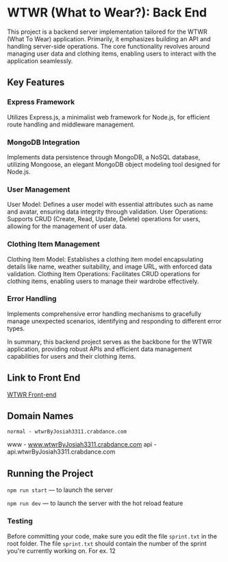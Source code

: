 # WTWR (What to Wear?): Back End

This project is a backend server implementation tailored for the WTWR (What To Wear) application. Primarily, it emphasizes building an API and handling server-side operations. The core functionality revolves around managing user data and clothing items, enabling users to interact with the application seamlessly.

## Key Features

### Express Framework

Utilizes Express.js, a minimalist web framework for Node.js, for efficient route handling and middleware management.

### MongoDB Integration

Implements data persistence through MongoDB, a NoSQL database, utilizing Mongoose, an elegant MongoDB object modeling tool designed for Node.js.

### User Management

User Model: Defines a user model with essential attributes such as name and avatar, ensuring data integrity through validation.
User Operations: Supports CRUD (Create, Read, Update, Delete) operations for users, allowing for the management of user data.

### Clothing Item Management

Clothing Item Model: Establishes a clothing item model encapsulating details like name, weather suitability, and image URL, with enforced data validation.
Clothing Item Operations: Facilitates CRUD operations for clothing items, enabling users to manage their wardrobe effectively.

### Error Handling

Implements comprehensive error handling mechanisms to gracefully manage unexpected scenarios, identifying and responding to different error types.

In summary, this backend project serves as the backbone for the WTWR application, providing robust APIs and efficient data management capabilities for users and their clothing items.

## Link to Front End

[WTWR Front-end](https://github.com/JosiahWolff/se_project_react)

## Domain Names

    normal - wtwrByJosiah3311.crabdance.com

www - www.wtwrByJosiah3311.crabdance.com
api - api.wtwrByJosiah3311.crabdance.com

## Running the Project

`npm run start` — to launch the server

`npm run dev` — to launch the server with the hot reload feature

### Testing

Before committing your code, make sure you edit the file `sprint.txt` in the root folder. The file `sprint.txt` should contain the number of the sprint you're currently working on. For ex. 12
